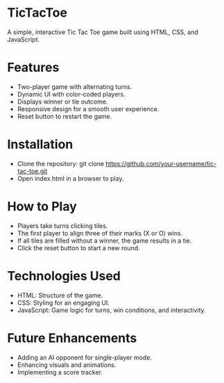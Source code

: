 # TicTacToe
A simple, interactive Tic Tac Toe game built using HTML, CSS, and JavaScript.

# Features
- Two-player game with alternating turns.
- Dynamic UI with color-coded players.
- Displays winner or tie outcome.
- Responsive design for a smooth user experience.
- Reset button to restart the game.

# Installation
- Clone the repository:
git clone https://github.com/your-username/tic-tac-toe.git
- Open index.html in a browser to play.

# How to Play
- Players take turns clicking tiles.
- The first player to align three of their marks (X or O) wins.
- If all tiles are filled without a winner, the game results in a tie.
- Click the reset button to start a new round.

# Technologies Used
- HTML: Structure of the game.
- CSS: Styling for an engaging UI.
- JavaScript: Game logic for turns, win conditions, and interactivity.

# Future Enhancements
- Adding an AI opponent for single-player mode.
- Enhancing visuals and animations.
- Implementing a score tracker.


